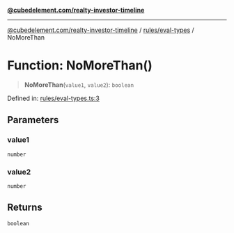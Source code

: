 [**@cubedelement.com/realty-investor-timeline**](../../../index.md)

---

[@cubedelement.com/realty-investor-timeline](../../../modules.md) / [rules/eval-types](../index.md) / NoMoreThan

# Function: NoMoreThan()

> **NoMoreThan**(`value1`, `value2`): `boolean`

Defined in: [rules/eval-types.ts:3](https://github.com/kvernon/realty-investor-timeline/blob/806c805529d356deb12c125749ddea89a26850dd/src/rules/eval-types.ts#L3)

## Parameters

### value1

`number`

### value2

`number`

## Returns

`boolean`
